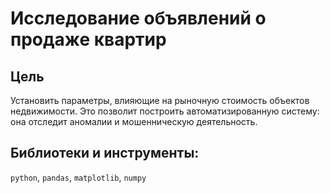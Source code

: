 # Исследование объявлений о продаже квартир
## Цель

Установить параметры, влияющие на рыночную стоимость объектов недвижимости. Это позволит построить автоматизированную систему: она отследит аномалии и мошенническую деятельность. 

## Библиотеки и инструменты:   
`python`, `pandas`, `matplotlib`, `numpy`